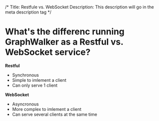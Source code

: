 /*
Title: Restfule vs. WebSocket
Description: This description will go in the meta description tag
*/

# What's the differenc running GraphWalker as a Restful vs. WebSocket service?

**Restful**
 * Synchronous
 * Simple to imlement a client
 * Can only serve 1 client

**WebSocket**
 * Asyncronous
 * More complex to imlement a client
 * Can serve several clients at the same time
